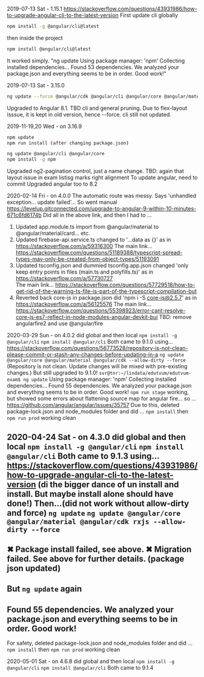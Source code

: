 2019-07-13 Sat - 1.15.1
https://stackoverflow.com/questions/43931986/how-to-upgrade-angular-cli-to-the-latest-version
First update cli globally
```sh
npm install -g @angular/cli@latest
```
then inside the project
```sh
npm install @angular/cli@latest
```
It worked simply.
"ng update
Using package manager: 'npm'
Collecting installed dependencies...
Found 53 dependencies.
    We analyzed your package.json and everything seems to be in order. Good work!"


2019-07-13 Sat - 3.15.0
```sh
ng update --force @angular/cdk @angular/cli @angular/core @angular/material
```
Upgraded to Angular 8.1. TBD cli and general pruning.
Due to flex-layout isssue, it is kept in old version, hence --force.
cli still not updated. 


2019-11-19,20 Wed - on 3.16.9
```sh
npm update
npm run install (after changing package.json)

ng update @angular/cli @angular/core
npm install -g npm 
```
Upgraded ng2-pagination control, just a name change.
TBD: again that layout issue in exam listisg marks right alignment
To update angular, need to commit
Upgraded angular too to 8.2


2020-02-14 Fri - on 4.0.0
The automatic route was messy. Says 'unhandled exception... update failed'...
So went manual
https://levelup.gitconnected.com/upgrade-to-angular-9-within-10-minutes-671c6fd6174b
Did all in the above link, and then I had to ...
1. Updated app.module.ts
    import from @angular/material to @angular/material/card... etc.
2. Updated firebase-api.service.ts
    changed to '...data as {}' as in https://stackoverflow.com/a/59316300
    The main link...
    https://stackoverflow.com/questions/51189388/typescript-spread-types-may-only-be-created-from-object-types/51193091
3. Updated tsconfig.json and dummied tsconfig.app.json
    changed 'only keep entry points in files (main.ts and polyfills.ts)'
    as in https://stackoverflow.com/a/57730727  
    The main link...
    https://stackoverflow.com/questions/57729518/how-to-get-rid-of-the-warning-ts-file-is-part-of-the-typescript-compilation-but
4. Reverted back core-js in package.json
    did 'npm i -S core-js@2.5.7' as in https://stackoverflow.com/a/56125576
    The main link...
    https://stackoverflow.com/questions/55398923/error-cant-resolve-core-js-es7-reflect-in-node-modules-angular-devkit-bui
TBD: remove angularfire2 and use @angular/fire

2020-03-29 Sun - on 4.0.2
did global and then local
`npm install -g @angular/cli`
`npm install @angular/cli`
Both came to 9.1.0
using...
https://stackoverflow.com/questions/56773528/repository-is-not-clean-please-commit-or-stash-any-changes-before-updating-in-a
`ng update @angular/core @angular/material @angular/cdk --allow-dirty --force`
(Repository is not clean. Update changes will be mixed with pre-existing changes.)
But still upgraded to 9.1.0!
`svr@tnr:~/lindata/edutvum/edutvum-exam$ ng update`
  Using package manager: 'npm'
  Collecting installed dependencies...
  Found 55 dependencies.
      We analyzed your package.json and everything seems to be in order. Good work!
`npm run stage`
working, but showed some errors about flattening source map for angular fire... so ...
https://github.com/angular/angular/issues/35757
Due to this, deleted package-lock.json and node_modules folder and did ...
`npm install`
then
`npm run prod`
working clean

2020-04-24 Sat - on 4.3.0
did global and then local
`npm install -g @angular/cli`
`npm install @angular/cli`
Both came to 9.1.3
using...
https://stackoverflow.com/questions/43931986/how-to-upgrade-angular-cli-to-the-latest-version
(di the bigger dance of un install and install. But maybe install alone should have done!)
Then...(did not work without allow-dirty and force)
`ng update`
`ng update @angular/core @angular/material @angular/cdk rxjs --allow-dirty --force`
---
✖ Package install failed, see above.
✖ Migration failed. See above for further details.
(package json updated)
---
But `ng update` again
---
Found 55 dependencies.
    We analyzed your package.json and everything seems to be in order. Good work!
---
For safety, deleted package-lock.json and node_modules folder and did ...
`npm install`
then
`npm run prod`
working clean

2020-05-01 Sat - on 4.6.8
did global and then local
`npm install -g @angular/cli`
`npm install @angular/cli`
Both came to 9.1.4
